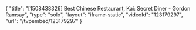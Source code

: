 {
    "title": "[1508438326] Best Chinese Restaurant, Kai: Secret Diner - Gordon Ramsay",
    "type": "solo",
    "layout": "iframe-static",
    "videoId": "123179297",
    "url": "\/tvpembed\/123179297"
}